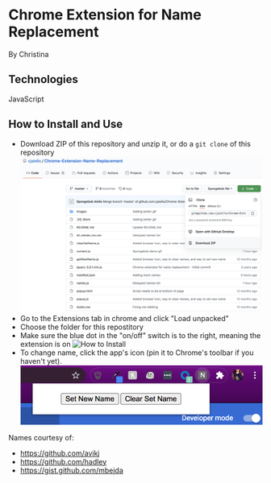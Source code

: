 # Chrome Extension for Name Replacement
By Christina

## Technologies
JavaScript

## How to Install and Use
* Download ZIP of this repository and unzip it, or do a `git clone` of this repository
![Download Zip](/images/download-zip.png)
* Go to the Extensions tab in chrome and click "Load unpacked"
* Choose the folder for this repostitory
* Make sure the blue dot in the "on/off" switch is to the right, meaning the extension is on
![How to Install](/images/name-replacement-demo.gif)
* To change name, click the app's icon (pin it to Chrome's toolbar if you haven't yet).
![Download Zip](/images/change-name.png)

Names courtesy of:
* https://github.com/avikj
* https://github.com/hadley
* https://gist.github.com/mbejda
